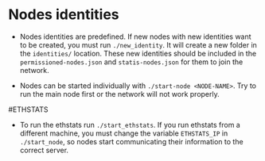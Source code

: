 # Nodes identities
- Nodes identities are predefined. If new nodes with new identities want to be
created, you must run `./new_identity`. It will create a new folder in the
`identities/` location. These new identities should be included in the
`permissioned-nodes.json` and `statis-nodes.json` for them to join the network.

- Nodes can be started individually with `./start-node <NODE-NAME>`. Try to run
the main node first or the network will not work properly.

#ETHSTATS
- To run the ethstats run `./start_ethstats`. If you run ethstats from a different
machine, you must change the variable `ETHSTATS_IP` in `./start_node`, so nodes
start communicating their information to the correct server.